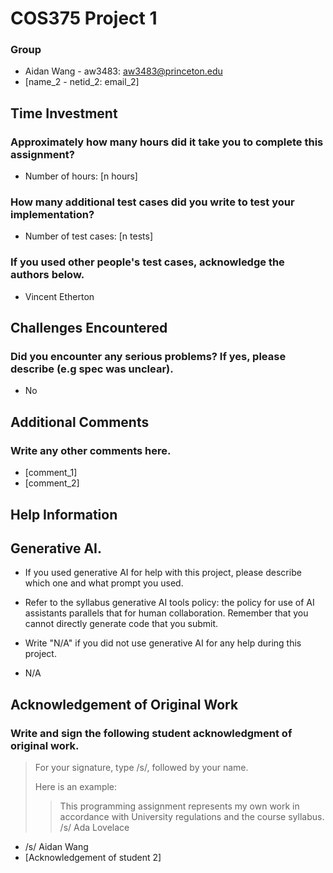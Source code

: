 # COS375 Project 1

### Group

- Aidan Wang - aw3483: aw3483@princeton.edu
- [name_2 - netid_2: email_2]

## Time Investment

### Approximately how many hours did it take you to complete this assignment?

- Number of hours: [n hours]

### How many additional test cases did you write to test your implementation?

- Number of test cases: [n tests]

### If you used other people's test cases, acknowledge the authors below.

- Vincent Etherton

## Challenges Encountered

### Did you encounter any serious problems? If yes, please describe (e.g spec was unclear).

- No

## Additional Comments

### Write any other comments here.

- [comment_1]
- [comment_2]

## Help Information

## Generative AI.

- If you used generative AI for help with this project, please describe which one and what prompt you used.
- Refer to the syllabus generative AI tools policy: the policy for use of AI assistants parallels that for human collaboration. Remember that you cannot directly generate code that you submit. 
- Write "N/A" if you did not use generative AI for any help during this project.

- N/A

## Acknowledgement of Original Work

### Write and sign the following student acknowledgment of original work.

> For your signature, type /s/, followed by your name.
> 
> Here is an example:
>
>> This programming assignment represents my own work in accordance with University regulations and the course syllabus.  /s/ Ada Lovelace

- /s/ Aidan Wang
- [Acknowledgement of student 2]
